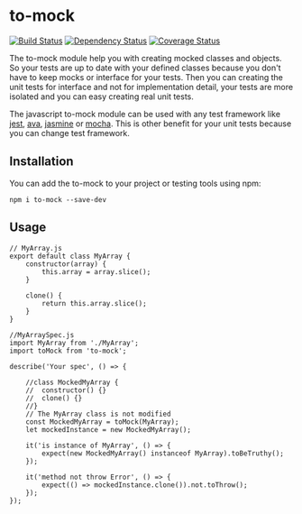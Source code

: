 # to-mock

[![Build Status](https://travis-ci.org/mjancarik/to-mock.svg?branch=master)](https://travis-ci.org/mjancarik/to-mock) [![Dependency Status](https://david-dm.org/mjancarik/to-mock.svg)](https://david-dm.org/mjancarik/to-mock) [![Coverage Status](https://coveralls.io/repos/github/mjancarik/to-mock/badge.svg?branch=master)](https://coveralls.io/github/mjancarik/to-mock?branch=master)

The to-mock module help you with creating mocked classes and objects. So your tests are up to date with your defined classes because you don't have to keep mocks or interface for your tests. Then you can creating the unit tests for interface and not for implementation detail, your tests are more isolated and you can easy creating real unit tests.

The javascript to-mock module can be used with any test framework like [jest](https://facebook.github.io/jest/), [ava](https://github.com/avajs/ava), [jasmine](https://jasmine.github.io/) or [mocha](https://mochajs.org/). This is other benefit for your unit tests because you can change test framework.

## Installation

You can add the to-mock to your project or testing tools using npm:

```
npm i to-mock --save-dev
```

## Usage

```
// MyArray.js
export default class MyArray {
	constructor(array) {
		this.array = array.slice();
	}

	clone() {
		return this.array.slice();
	}
}

//MyArraySpec.js
import MyArray from './MyArray';
import toMock from 'to-mock';

describe('Your spec', () => {

	//class MockedMyArray {
	//	constructor() {}
	//	clone() {}
	//}
	// The MyArray class is not modified
	const MockedMyArray = toMock(MyArray);
	let mockedInstance = new MockedMyArray();

	it('is instance of MyArray', () => {
		expect(new MockedMyArray() instanceof MyArray).toBeTruthy();
	});

	it('method not throw Error', () => {
		expect(() => mockedInstance.clone()).not.toThrow();
	});
});

```
